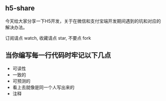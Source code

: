 ## h5-share
今天给大家分享一下H5开发，关于在微信和支付宝端开发期间遇到的坑和对应的解决办法。



订阅请点 watch, 收藏请点 star, 不要点 fork

## 当你编写每一行代码时牢记以下几点
* 可读性
* 一致的
* 可预测的
* 看上去就像是同一个人写出来的
* 注释

